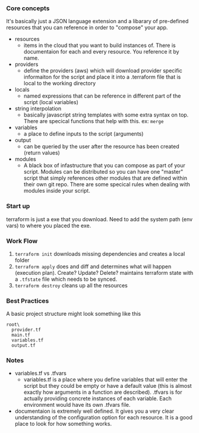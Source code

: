 ### Core concepts

It's basically just a JSON language extension and a libarary of pre-defined resources that you can reference in order to "compose" your app. 

- resources
  - items in the cloud that you want to build instances of. There is documentaion for each and every resource. You reference it by name. 
- providers
  - define the providers (aws) which will download provider specific informaiton for the script and place it into a .terraform file that is local to the working directory
- locals
  - named expressions that can be reference in different part of the script (local variables)
- string interpolation 
  - basically javascript string templates with some extra syntax on top. There are specical functions that help with this. ex: `merge`
- variables
  - a place to define inputs to the script (arguments)
- output
  - can be queried by the user after the resource has been created (return values)
- modules
  - A black box of infastructure that you can compose as part of your script. Modules can be distributed so you can have one "master"     script that simply references other modules that are defined within their own git repo. There are some specical rules when dealing       with modules inside your script.
  
### Start up

terraform is just a exe that you download. Need to add the system path (env vars) to where you placed the exe. 


### Work Flow

1. `terraform init` downloads missing dependencies and creates a local folder
2. `terraform apply` does and diff and determines what will happen (execution plan). Create? Update? Delete?
maintains terraform state with a `.tfstate` file which needs to be synced. 
3. `terraform destroy` cleans up all the resources

### Best Practices

A basic project structure might look something like this

```
root\
  provider.tf
  main.tf
  variables.tf
  output.tf
```
  
### Notes

- variables.tf vs .tfvars
  - variables.tf is a place where you define variables that will enter the script but they could be empty or have a default value (this is    almost exactly how arguments in a function are described). .tfvars is for actually providing concrete instances of each variable. Each    environment would have its own .tfvars file. 
- documentaion is extremely well defined. It gives you a very clear understanding of the configuration option for each resource. It is a good place to look for how something works. 
